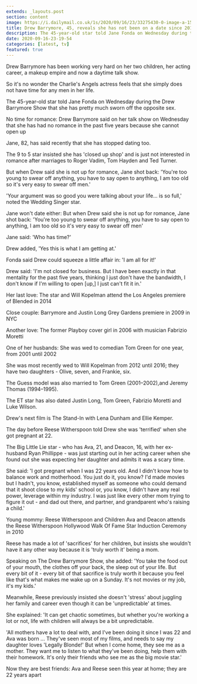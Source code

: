 ```yaml
---
extends: _layouts.post
section: content
image: https://i.dailymail.co.uk/1s/2020/09/16/23/33275430-0-image-a-154_1600294370015.jpg 
title: Drew Barrymore, 45, reveals she has not been on a date since 2015 after painful divorce 
description: The 45-year-old star told Jane Fonda on Wednesday during the Drew Barrymore Show that she has pretty much sworn off the opposite sex. She has two children. 
date: 2020-09-16-23-19-54 
categories: [latest, tv] 
featured: true 
--- 
```

Drew Barrymore has been working very hard on her two children, her acting career, a makeup empire and now a daytime talk show.

So it's no wonder the Charlie's Angels actress feels that she simply does not have time for any men in her life.

The 45-year-old star told Jane Fonda on Wednesday during the Drew Barrymore Show that she has pretty much sworn off the opposite sex.

No time for romance: Drew Barrymore said on her talk show on Wednesday that she has had no romance in the past five years because she cannot open up

Jane, 82, has said recently that she has stopped dating too.

The 9 to 5 star insisted she has 'closed up shop' and is just not interested in romance after marriages to Roger Vadim, Tom Hayden and Ted Turner.

But when Drew said she is not up for romance, Jane shot back: 'You're too young to swear off anything, you have to say open to anything, I am too old so it's very easy to swear off men.'

'Your argument was so good you were talking about your life... is so full,' noted the Wedding Singer star.

Jane won't date either: But when Drew said she is not up for romance, Jane shot back: 'You're too young to swear off anything, you have to say open to anything, I am too old so it's very easy to swear off men'

Jane said: 'Who has time?' 

Drew added, 'Yes this is what I am getting at.'

Fonda said Drew could squeeze a little affair in: 'I am all for it!' 

Drew said: 'I'm not closed for business. But I have been exactly in that mentality for the past five years, thinking I just don't have the bandwidth, I don't know if I'm willing to open [up,] I just can't fit it in.' 

Her last love: The star and Will Kopelman attend the Los Angeles premiere of Blended in 2014

Close couple: Barrymore and Justin Long Grey Gardens premiere in 2009 in NYC

Another love: The former Playboy cover girl in 2006 with musician Fabrizio Moretti 

One of her husbands: She was wed to comedian Tom Green for one year, from 2001 until 2002

She was most recently wed to Will Kopelman from 2012 until 2016; they have two daughters - Olive, seven, and Frankie, six.

The Guess model was also married to Tom Green (2001–2002),and Jeremy Thomas (1994–1995).

The ET star has also dated Justin Long, Tom Green, Fabrizio Moretti and Luke Wilson.

Drew's next film is The Stand-In with Lena Dunham and Ellie Kemper. 

The day before Reese Witherspoon told Drew she was 'terrified' when she got pregnant at 22.

The Big Little Lie star - who has Ava, 21, and Deacon, 16, with her ex-husband Ryan Phillippe - was just starting out in her acting career when she found out she was expecting her daughter and admits it was a scary time.

She said: 'I got pregnant when I was 22 years old. And I didn't know how to balance work and motherhood. You just do it, you know? I'd made movies but I hadn't, you know, established myself as someone who could demand that it shoot close to my kids' school or, you know, I didn't have any real power, leverage within my industry. I was just like every other mom trying to figure it out - and dad out there, and partner, and grandparent who's raising a child.'

Young mommy: Reese Witherspoon and Children Ava and Deacon attends the Reese Witherspoon Hollywood Walk Of Fame Star Induction Ceremony in 2010

Reese has made a lot of 'sacrifices' for her children, but insists she wouldn't have it any other way because it is 'truly worth it' being a mom.

Speaking on The Drew Barrymore Show, she added: 'You take the food out of your mouth, the clothes off your back, the sleep out of your life. But every bit of it - every bit of that sacrifice is truly worth it because you feel like that's what makes me wake up on a Sunday. It's not movies or my job, it's my kids.'

Meanwhile, Reese previously insisted she doesn't 'stress' about juggling her family and career even though it can be 'unpredictable' at times.

She explained: 'It can get chaotic sometimes, but whether you're working a lot or not, life with children will always be a bit unpredictable.

'All mothers have a lot to deal with, and I've been doing it since I was 22 and Ava was born ... They've seen most of my films, and needs to say my daughter loves 'Legally Blonde!' But when I come home, they see me as a mother. They want me to listen to what they've been doing, help them with their homework. It's only their friends who see me as the big movie star.'

Now they are best friends: Ava and Reese seen this year at home; they are 22 years apart

